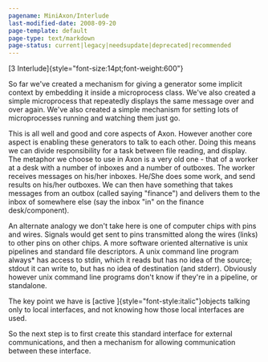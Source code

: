 ```yaml
---
pagename: MiniAxon/Interlude
last-modified-date: 2008-09-20
page-template: default
page-type: text/markdown
page-status: current|legacy|needsupdate|deprecated|recommended
---
```

[3 Interlude]{style="font-size:14pt;font-weight:600"}

So far we\'ve created a mechanism for giving a generator some implicit
context by embedding it inside a microprocess class. We\'ve also created
a simple microprocess that repeatedly displays the same message over and
over again. We\'ve also created a simple mechanism for setting lots of
microprocesses running and watching them just go.

This is all well and good and core aspects of Axon. However another core
aspect is enabling these generators to talk to each other. Doing this
means we can divide responsibility for a task between file reading, and
display. The metaphor we choose to use in Axon is a very old one - that
of a worker at a desk with a number of inboxes and a number of outboxes.
The worker receives messages on his/her inboxes. He/She does some work,
and send results on his/her outboxes. We can then have something that
takes messages from an outbox (called saying \"finance\") and delivers
them to the inbox of somewhere else (say the inbox \"in\" on the finance
desk/component).

An alternate analogy we don\'t take here is one of computer chips with
pins and wires. Signals would get sent to pins transmitted along the
wires (links) to other pins on other chips. A more software oriented
alternative is unix pipelines and standard file descriptors. A unix
command line program always\* has access to stdin, which it reads but
has no idea of the source; stdout it can write to, but has no idea of
destination (and stderr). Obviously however unix command line programs
don\'t know if they\'re in a pipeline, or standalone.

The key point we have is [active ]{style="font-style:italic"}objects
talking only to local interfaces, and not knowing how those local
interfaces are used.

So the next step is to first create this standard interface for external
communications, and then a mechanism for allowing communication between
these interface.
